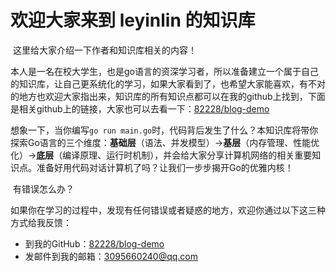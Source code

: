 # 欢迎大家来到  leyinlin 的知识库

​      这里给大家介绍一下作者和知识库相关的内容！         

​      本人是一名在校大学生，也是go语言的资深学习者，所以准备建立一个属于自己的知识库，让自己更系统化的学习，如果大家看到了，也希望大家能喜欢，有不对的地方也欢迎大家指出来，知识库的所有知识点都可以在我的github上找到，下面是相关github上的链接，大家也可以去看一下：[82228/blog-demo](https://github.com/82228/blog-demo)

​       想象一下，当你编写`go run main.go`时，代码背后发生了什么？本知识库将带你探索Go语言的三个维度：**基础层**（语法、并发模型）→**基层**（内存管理、性能优化）→**底层**（编译原理、运行时机制），并会给大家分享计算机网络的相关重要知识点。准备好用代码对话计算机了吗？让我们一步步揭开Go的优雅内核！

​     有错误怎么办？

 如果你在学习的过程中，发现有任何错误或者疑惑的地方，欢迎你通过以下这三种方式给我反馈：

- 到我的GitHub：[82228/blog-demo](https://github.com/82228/blog-demo)
- 发邮件到我的邮箱：3095660240@qq.com

